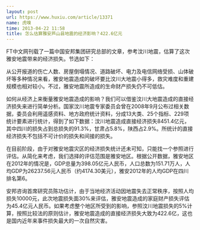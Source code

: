 ```yaml
---
layout: post
url: https://www.huxiu.com/article/13371
name: 虎嗅
time: 2013-04-22 11:58
title: 怎么估算雅安芦山县地震的经济影响？422.6亿元
---
```

FT中文网刊载了一篇中国安邦集团研究总部的文章，参考汶川地震，估算了这次雅安地震带来的经济损失。节选如下：

从公开报道的伤亡人数、房屋倒塌情况、道路破坏、电力及电信网络受损、山体破坏等多种情况来看，雅安地震造成的破坏要比汶川大地震小得多，救灾难度和重建规模也相对较小。不过，雅安地震所造成的生命财产损失仍不可低估。

如何从经济上来衡量雅安地震造成的影响？我们可以借鉴汶川大地震造成的直接经济损失来进行简单分析。国家汶川地震专家委员会曾在2008年9月公布过相关数据，委员会利用遥感资料、地方政府统计资料，分成13大类、25个指标、229项统计要素进行统计，得到了如下数据：汶川地震造成直接经济损失8451.4亿元，其中四川的损失占到总损失的91.3%，甘肃占5.8%，陕西占2.9%。所统计的直接经济损失不包括不可计价的损失和间接的损失。

在目前阶段，由于对雅安地震灾区的经济损失统计还未可知，只能找一个参照进行评估。从简化来考虑，我们选择的评估范围是雅安地区。根据公开数据，雅安地区在2012年的情况是，GDP总量为398.05亿元人民币，人口总数为151.71万人，人均GDP为26237.56元人民币（约4174.30美元），雅安2012年的人均GDP在四川排名第6。

安邦咨询首席研究员陈功估计，由于当地经济活动因地震失去正常秩序，按照人均损失10000元，此次地震损失面30%来评估，雅安地震造成的家庭财产损失评估为45.4亿元人民币。如果考虑整个地区所受到的影响，参照汶川地震损失的5%计算，按照比较法的原则估计，雅安地震造成的直接经济损失大致为422.6亿，这也是国内近年来事件损失最大的一次自然灾害。

